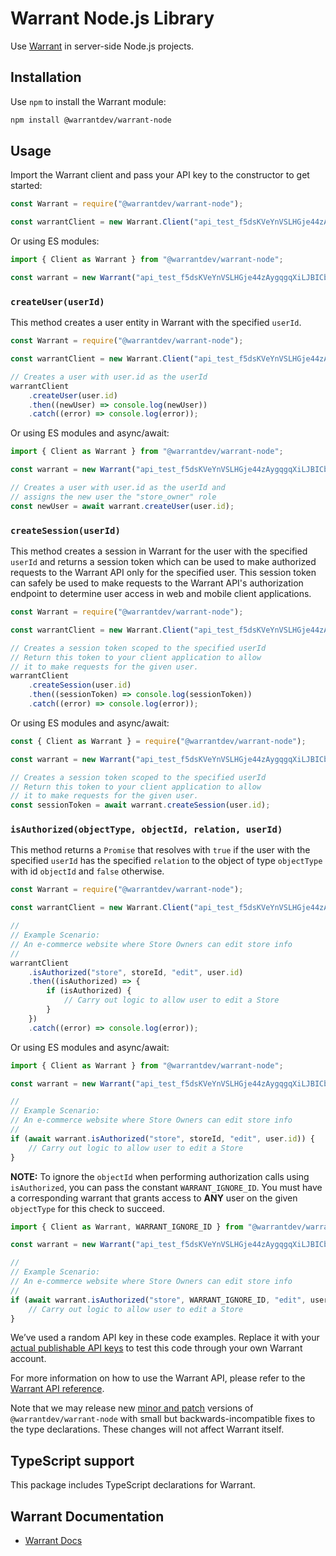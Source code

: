# Warrant Node.js Library

Use [Warrant](https://warrant.dev/) in server-side Node.js projects.

## Installation

Use `npm` to install the Warrant module:

```sh
npm install @warrantdev/warrant-node
```

## Usage
Import the Warrant client and pass your API key to the constructor to get started:
```js
const Warrant = require("@warrantdev/warrant-node");

const warrantClient = new Warrant.Client("api_test_f5dsKVeYnVSLHGje44zAygqgqXiLJBICbFzCiAg1E=");
```
Or using ES modules:
```js
import { Client as Warrant } from "@warrantdev/warrant-node";

const warrant = new Warrant("api_test_f5dsKVeYnVSLHGje44zAygqgqXiLJBICbFzCiAg1E=");
```

### `createUser(userId)`
This method creates a user entity in Warrant with the specified `userId`.
```js
const Warrant = require("@warrantdev/warrant-node");

const warrantClient = new Warrant.Client("api_test_f5dsKVeYnVSLHGje44zAygqgqXiLJBICbFzCiAg1E=");

// Creates a user with user.id as the userId
warrantClient
    .createUser(user.id)
    .then((newUser) => console.log(newUser))
    .catch((error) => console.log(error));
```
Or using ES modules and async/await:
```js
import { Client as Warrant } from "@warrantdev/warrant-node";

const warrant = new Warrant("api_test_f5dsKVeYnVSLHGje44zAygqgqXiLJBICbFzCiAg1E=");

// Creates a user with user.id as the userId and
// assigns the new user the "store_owner" role
const newUser = await warrant.createUser(user.id);
```

### `createSession(userId)`
This method creates a session in Warrant for the user with the specified `userId` and returns a session token which can be used to make authorized requests to the Warrant API only for the specified user. This session token can safely be used to make requests to the Warrant API's authorization endpoint to determine user access in web and mobile client applications.

```js
const Warrant = require("@warrantdev/warrant-node");

const warrantClient = new Warrant.Client("api_test_f5dsKVeYnVSLHGje44zAygqgqXiLJBICbFzCiAg1E=");

// Creates a session token scoped to the specified userId
// Return this token to your client application to allow
// it to make requests for the given user.
warrantClient
    .createSession(user.id)
    .then((sessionToken) => console.log(sessionToken))
    .catch((error) => console.log(error));
```
Or using ES modules and async/await:
```js
const { Client as Warrant } = require("@warrantdev/warrant-node");

const warrant = new Warrant("api_test_f5dsKVeYnVSLHGje44zAygqgqXiLJBICbFzCiAg1E=");

// Creates a session token scoped to the specified userId
// Return this token to your client application to allow
// it to make requests for the given user.
const sessionToken = await warrant.createSession(user.id);
```

### `isAuthorized(objectType, objectId, relation, userId)`

This method returns a `Promise` that resolves with `true` if the user with the specified `userId` has the specified `relation` to the object of type `objectType` with id `objectId` and `false` otherwise.

```js
const Warrant = require("@warrantdev/warrant-node");

const warrantClient = new Warrant.Client("api_test_f5dsKVeYnVSLHGje44zAygqgqXiLJBICbFzCiAg1E=");

//
// Example Scenario:
// An e-commerce website where Store Owners can edit store info
//
warrantClient
    .isAuthorized("store", storeId, "edit", user.id)
    .then((isAuthorized) => {
        if (isAuthorized) {
            // Carry out logic to allow user to edit a Store
        }
    })
    .catch((error) => console.log(error));
```
Or using ES modules and async/await:
```js
import { Client as Warrant } from "@warrantdev/warrant-node";

const warrant = new Warrant("api_test_f5dsKVeYnVSLHGje44zAygqgqXiLJBICbFzCiAg1E=");

//
// Example Scenario:
// An e-commerce website where Store Owners can edit store info
//
if (await warrant.isAuthorized("store", storeId, "edit", user.id)) {
    // Carry out logic to allow user to edit a Store
}
```

**NOTE:** To ignore the `objectId` when performing authorization calls using `isAuthorized`, you can pass the constant `WARRANT_IGNORE_ID`. You must have a corresponding warrant that grants access to **ANY** user on the given `objectType` for this check to succeed.
```js
import { Client as Warrant, WARRANT_IGNORE_ID } from "@warrantdev/warrant-node";

const warrant = new Warrant("api_test_f5dsKVeYnVSLHGje44zAygqgqXiLJBICbFzCiAg1E=");

//
// Example Scenario:
// An e-commerce website where Store Owners can edit store info
//
if (await warrant.isAuthorized("store", WARRANT_IGNORE_ID, "edit", user.id)) {
    // Carry out logic to allow user to edit a Store
}
```

We’ve used a random API key in these code examples. Replace it with your
[actual publishable API keys](https://app.warrant.dev) to
test this code through your own Warrant account.

For more information on how to use the Warrant API, please refer to the
[Warrant API reference](https://docs.warrant.dev).

Note that we may release new [minor and patch](https://semver.org/) versions of
`@warrantdev/warrant-node` with small but backwards-incompatible fixes to the type
declarations. These changes will not affect Warrant itself.

## TypeScript support

This package includes TypeScript declarations for Warrant.

## Warrant Documentation

- [Warrant Docs](https://docs.warrant.dev/)
